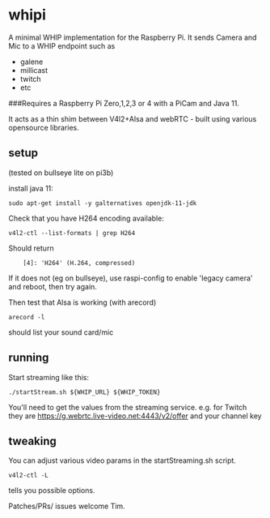 # whipi
A minimal WHIP implementation for the Raspberry Pi. It sends Camera and Mic to a WHIP endpoint
such as 

- galene
- millicast
- twitch
- etc

###Requires a Raspberry Pi Zero,1,2,3 or 4 with a PiCam and Java 11.

It acts as a thin shim between V4l2+Alsa and webRTC - built using various opensource libraries.

## setup
(tested on bullseye lite on pi3b)


install java 11:
```
sudo apt-get install -y galternatives openjdk-11-jdk
```

Check that you have H264 encoding available:
```
v4l2-ctl --list-formats | grep H264
```
Should return
```
 	[4]: 'H264' (H.264, compressed)
```
If it does not (eg on bullseye), use raspi-config to enable 'legacy camera' and reboot, then try again.

Then test that Alsa is working (with arecord)
```
arecord -l 
```
should list your sound card/mic

## running

Start streaming like this:
```
./startStream.sh ${WHIP_URL} ${WHIP_TOKEN}
```

You'll need to get the values from the streaming service.
e.g. for Twitch they are
https://g.webrtc.live-video.net:4443/v2/offer 
and your channel key

## tweaking

You can adjust various video params in the startStreaming.sh script.
```
v4l2-ctl -L 
```
tells you possible options.


Patches/PRs/ issues welcome
Tim.

